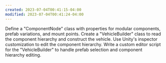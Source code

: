 ```yaml
---
created: 2023-07-04T00:41:15-04:00
modified: 2023-07-04T00:41:24-04:00
---
```


Define a "ComponentNode" class with properties for modular components, prefab variations, and mount points.
Create a "VehicleBuilder" class to read the component hierarchy and construct the vehicle.
Use Unity's inspector customization to edit the component hierarchy.
Write a custom editor script for the "VehicleBuilder" to handle prefab selection and component hierarchy editing.
